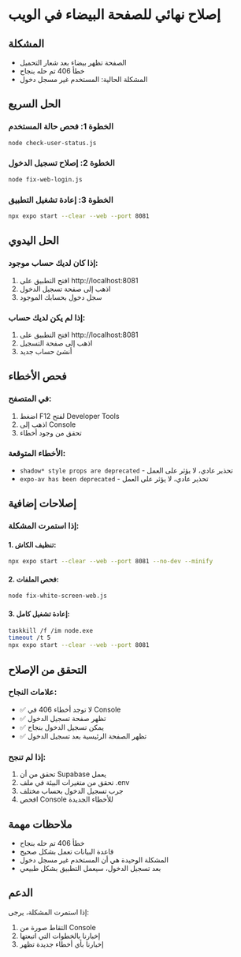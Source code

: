 # إصلاح نهائي للصفحة البيضاء في الويب

## المشكلة
- الصفحة تظهر بيضاء بعد شعار التحميل
- خطأ 406 تم حله بنجاح
- المشكلة الحالية: المستخدم غير مسجل دخول

## الحل السريع

### الخطوة 1: فحص حالة المستخدم
```bash
node check-user-status.js
```

### الخطوة 2: إصلاح تسجيل الدخول
```bash
node fix-web-login.js
```

### الخطوة 3: إعادة تشغيل التطبيق
```bash
npx expo start --clear --web --port 8081
```

## الحل اليدوي

### إذا كان لديك حساب موجود:
1. افتح التطبيق على http://localhost:8081
2. اذهب إلى صفحة تسجيل الدخول
3. سجل دخول بحسابك الموجود

### إذا لم يكن لديك حساب:
1. افتح التطبيق على http://localhost:8081
2. اذهب إلى صفحة التسجيل
3. أنشئ حساب جديد

## فحص الأخطاء

### في المتصفح:
1. اضغط F12 لفتح Developer Tools
2. اذهب إلى Console
3. تحقق من وجود أخطاء

### الأخطاء المتوقعة:
- `shadow* style props are deprecated` - تحذير عادي، لا يؤثر على العمل
- `expo-av has been deprecated` - تحذير عادي، لا يؤثر على العمل

## إصلاحات إضافية

### إذا استمرت المشكلة:

#### 1. تنظيف الكاش:
```bash
npx expo start --clear --web --port 8081 --no-dev --minify
```

#### 2. فحص الملفات:
```bash
node fix-white-screen-web.js
```

#### 3. إعادة تشغيل كامل:
```bash
taskkill /f /im node.exe
timeout /t 5
npx expo start --clear --web --port 8081
```

## التحقق من الإصلاح

### علامات النجاح:
- ✅ لا توجد أخطاء 406 في Console
- ✅ تظهر صفحة تسجيل الدخول
- ✅ يمكن تسجيل الدخول بنجاح
- ✅ تظهر الصفحة الرئيسية بعد تسجيل الدخول

### إذا لم تنجح:
1. تحقق من أن Supabase يعمل
2. تحقق من متغيرات البيئة في ملف .env
3. جرب تسجيل الدخول بحساب مختلف
4. افحص Console للأخطاء الجديدة

## ملاحظات مهمة

- خطأ 406 تم حله بنجاح
- قاعدة البيانات تعمل بشكل صحيح
- المشكلة الوحيدة هي أن المستخدم غير مسجل دخول
- بعد تسجيل الدخول، سيعمل التطبيق بشكل طبيعي

## الدعم

إذا استمرت المشكلة، يرجى:
1. التقاط صورة من Console
2. إخبارنا بالخطوات التي اتبعتها
3. إخبارنا بأي أخطاء جديدة تظهر 